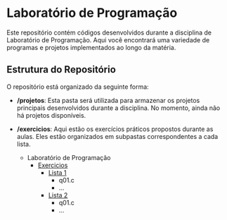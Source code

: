 # Laboratório de Programação

Este repositório contém códigos desenvolvidos durante a disciplina de Laboratório de Programação. Aqui você encontrará uma variedade de programas e projetos implementados ao longo da matéria.

## Estrutura do Repositório

O repositório está organizado da seguinte forma:

- **/projetos**: Esta pasta será utilizada para armazenar os projetos principais desenvolvidos durante a disciplina. No momento, ainda não há projetos disponíveis.

- **/exercicios**: Aqui estão os exercícios práticos propostos durante as aulas. Eles estão organizados em subpastas correspondentes a cada lista.
  - Laboratório de Programação
    - [Exercicios](./exercicios)
      - [Lista 1](./exercicios/lista_1)
        - q01.c
        - ...
      - [Lista 2](./exercicios/lista_2)
        - q01.c
        - ...
